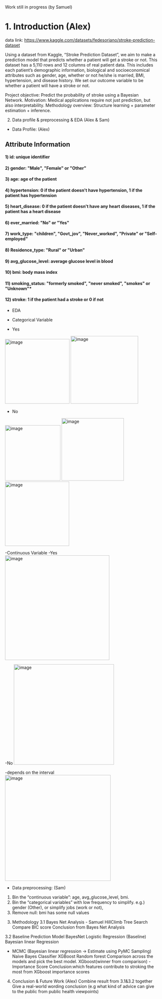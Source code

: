 Work still in progress (by Samuel)


# 1. Introduction (Alex)
data link: https://www.kaggle.com/datasets/fedesoriano/stroke-prediction-dataset

Using a dataset from Kaggle, “Stroke Prediction Dataset”, we aim to make a prediction model that predicts whether a patient will get a stroke or not. This dataset has a 5,110 rows and 12 columns of real patient data. This includes each patient’s demographic information, biological and socioeconomical attributes such as gender, age, whether or not he/she is married, BMI, hypertension, and disease history. We set our outcome variable to be whether a patient will have a stroke or not.


Project objective: Predict the probability of stroke using a Bayesian Network.
Motivation: Medical applications require not just prediction, but also interpretability.
Methodology overview: Structure learning + parameter estimation + inference.

2. Data profile & preprocessing & EDA (Alex & Sam)


- Data Profile: (Alex)

## Attribute Information
#### 1) id: unique identifier
#### 2) gender: "Male", "Female" or "Other"
#### 3) age: age of the patient
#### 4) hypertension: 0 if the patient doesn't have hypertension, 1 if the patient has hypertension
#### 5) heart_disease: 0 if the patient doesn't have any heart diseases, 1 if the patient has a heart disease
#### 6) ever_married: "No" or "Yes"
#### 7) work_type: "children", "Govt_jov", "Never_worked", "Private" or "Self-employed"
#### 8) Residence_type: "Rural" or "Urban"
#### 9) avg_glucose_level: average glucose level in blood
#### 10) bmi: body mass index
#### 11) smoking_status: "formerly smoked", "never smoked", "smokes" or "Unknown"*
#### 12) stroke: 1 if the patient had a stroke or 0 if not



- EDA

- Categorical Variable

- Yes

  
<img width="213" alt="image" src="https://github.com/user-attachments/assets/9c47ffa7-239b-4f84-a488-bc11b3fa7a73" /> <img width="223" alt="image" src="https://github.com/user-attachments/assets/c74903e1-68f7-4ada-adf6-8869407115bc" />

- No
  
<img width="183" alt="image" src="https://github.com/user-attachments/assets/14b41d58-f71d-4f83-ab74-f2d4a0750c72" /> <img width="206" alt="image" src="https://github.com/user-attachments/assets/f8eedc94-3868-498f-9237-867dec11c5c1" /> <img width="212" alt="image" src="https://github.com/user-attachments/assets/2b6d817b-5d75-4f05-8eac-baedd5f96df3" /> 

 
-Continuous Variable 
-Yes
<img width="345" alt="image" src="https://github.com/user-attachments/assets/5c9e1eeb-34fa-410d-825a-77d2d8f99101" /> 


-No
<img width="331" alt="image" src="https://github.com/user-attachments/assets/2edf0002-2862-4a87-8fe6-f5ba7ed62a8b" />


-depends on the interval
<img width="349" alt="image" src="https://github.com/user-attachments/assets/bda9ec1c-55a8-4bb7-b554-61531c0354c0" />











- Data preprocessing: (Sam)


1) Bin the “continuous variable”: age, avg_glucose_level, bmi.
2) Bin the “categorical variables” with low frequency to simplify. e.g.) gender (Other), or simplify jobs (work or not), 
3) Remove null: bmi has some null values









3. Methodology
3.1 Bayes Net Analysis - Samuel
HillClimb
Tree Search
Compare BIC score
Conclusion from Bayes Net Analysis 

3.2 Baseline Prediction Model
BayesNet
Logistic Regression (Baseline)
Bayesian linear Regression
+ MCMC (Bayesian linear regression -> Estimate using PyMC Sampling)
Naive Bayes Classifier
XGBoost
Random forest
Comparison across the models and pick the best model.
XGboost(winner from comparison) - Importance Score
Conclusion:which features contribute to stroking the most from XGboost importance scores


4. Conclusion & Future Work (Alex)
Combine result from 3.1&3.2 together
Give a real-world wording conclusion (e.g what kind of advice can give to the public from public health viewpoints)




